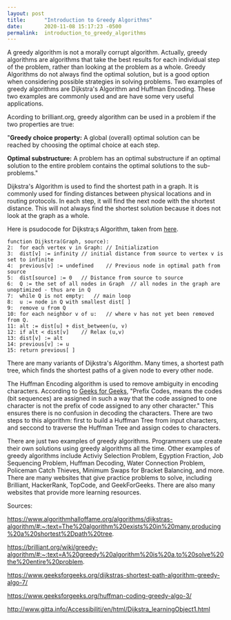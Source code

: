 ```yaml
---
layout: post
title:      "Introduction to Greedy Algorithms"
date:       2020-11-08 15:17:23 -0500
permalink:  introduction_to_greedy_algorithms
---
```



A greedy algorithm is not a morally corrupt algorithm. Actually, greedy algorithms are algorithms that take the best results for each individual step of the problem, rather than looking at the problem as a whole. Greedy Algorithms do not always find the optimal solution, but is a good option when considering possible strategies in solving problems. Two examples of greedy algorithms are Dijkstra's Algorithm and Huffman Encoding. These two examples are commonly used and are have some very useful applications.

Acording to brilliant.org, greedy algorithm can be used in a problem if the two properties are true:

"**Greedy choice property:** A global (overall) optimal solution can be reached by choosing the optimal choice at each step.

**Optimal substructure:** A problem has an optimal substructure if an optimal solution to the entire problem contains the optimal solutions to the sub-problems."

Dijkstra's Algorithm is used to find the shortest path in a graph. It is commonly used for finding distances between physical locations and in routing protocols. In each step, it will find the next node with the shortest distance. This will not always find the shortest solution because it does not look at the graph as a whole. 

Here is psudocode for Dijkstra;s Algorithm, taken from [here](http://www.gitta.info/Accessibiliti/en/html/Dijkstra_learningObject1.html).
```
function Dijkstra(Graph, source):
2:	for each vertex v in Graph:	// Initialization
3:	dist[v] := infinity	// initial distance from source to vertex v is set to infinite
4:	previous[v] := undefined	// Previous node in optimal path from source
5:	dist[source] := 0	// Distance from source to source
6:	Q := the set of all nodes in Graph	// all nodes in the graph are unoptimized - thus are in Q
7:	while Q is not empty:	// main loop
8:	u := node in Q with smallest dist[ ]
9:	remove u from Q
10:	for each neighbor v of u:	// where v has not yet been removed from Q.
11:	alt := dist[u] + dist_between(u, v)
12:	if alt < dist[v]	// Relax (u,v)
13:	dist[v] := alt
14:	previous[v] := u
15:	return previous[ ]
```

There are many variants of Dijkstra's Algorithm. Many times, a shortest path tree, which finds the shortest paths of a given node to every other node. 

The Huffman Encoding algorithm is used to remove ambiguity in encoding characters. According to [Geeks for Geeks](https://www.geeksforgeeks.org/huffman-coding-greedy-algo-3/), "Prefix Codes, means the codes (bit sequences) are assigned in such a way that the code assigned to one character is not the prefix of code assigned to any other character." This ensures there is no confusion in decoding the characters. There are two steps to this algorithm: first to build a Huffman Tree from input characters, and seccond to traverse the Huffman Tree and assign codes to characters.

There are just two examples of greedy algorithms. Programmers use create their own solutions using greedy algorithms all the time. Other examples of greedy algorithms include Activiy Selection Problem, Egyption Fraction, Job Sequencing Problem, Huffman Decoding, Water Connection Problem, Policeman Catch Thieves, Minimum Swaps for Bracket Balancing, and more. There are many websites that give practice problems to solve, including Brilliant, HackerRank, TopCode, and GeekForGeeks. There are also many websites that provide more learning resources. 

Sources:

https://www.algorithmhalloffame.org/algorithms/dijkstras-algorithm/#:~:text=The%20algorithm%20exists%20in%20many,producing%20a%20shortest%2Dpath%20tree.

https://brilliant.org/wiki/greedy-algorithm/#:~:text=A%20greedy%20algorithm%20is%20a,to%20solve%20the%20entire%20problem.

https://www.geeksforgeeks.org/dijkstras-shortest-path-algorithm-greedy-algo-7/

https://www.geeksforgeeks.org/huffman-coding-greedy-algo-3/

http://www.gitta.info/Accessibiliti/en/html/Dijkstra_learningObject1.html
